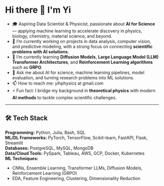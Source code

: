 # Hi there 👋 I'm Yi

- 🎓 Aspiring Data Scientist & Physicist, passionate about **AI for Science** — applying machine learning to accelerate discovery in physics, biology, chemistry, material science, and beyond.  
- 🔭 I’m currently working on projects in data analysis, computer vision, and predictive modeling, with a strong focus on connecting **scientific problems with AI solutions**.  
- 🌱 I’m currently learning **Diffusion Models**, **Large Language Model (LLM) Transformer Architectures**, and **Reinforcement Learning algorithms** such as **GRPO**.  
- 💬 Ask me about AI for science, machine learning pipelines, model evaluation, and turning research problems into ML solutions.  
- 📫 How to reach me: yihphysics at gmail.com  
- ⚡ Fun fact: I bridge my background in **theoretical physics** with modern **AI methods** to tackle complex scientific challenges.  

---

## 🛠 Tech Stack  

**Programming:** Python, Julia, Bash, SQL  
**ML/DL Frameworks:** PyTorch, TensorFlow, Scikit-learn, FastAPI, Flask, Streamlit  
**Databases:** PostgreSQL, MySQL, MongoDB  
**Data/Cloud Tools:** PySpark, Tableau, AWS, GCP, Docker, Kubernetes  
**ML Techniques:**  
- CNNs, Ensemble Learning, Transformer LLMs, Diffusion Models, Reinforcement Learning (GRPO)  
- EDA, Feature Engineering, Clustering, Dimensionality Reduction
